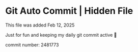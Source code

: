 # Git Auto Commit | Hidden File

This file was added Feb 12, 2025

Just for fun and keeping my daily git commit active 🤪

commit number: 2481773
